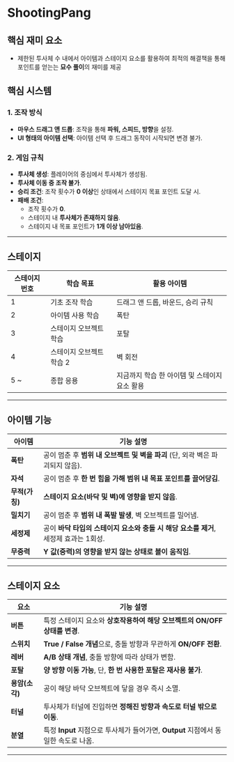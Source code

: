 # ShootingPang

## 핵심 재미 요소
- 제한된 투사체 수 내에서 아이템과 스테이지 요소를 활용하여 최적의 해결책을 통해 포인트를 얻는는 **묘수 풀이**의 재미를 제공

## 핵심 시스템

### 1. 조작 방식
- **마우스 드래그 앤 드롭**: 조작을 통해 **파워, 스피드, 방향**을 설정.
- **UI 형태의 아이템 선택**: 아이템 선택 후 드래그 동작이 시작되면 변경 불가.

### 2. 게임 규칙
- **투사체 생성**: 플레이어의 중심에서 투사체가 생성됨.
- **투사체 이동 중 조작 불가**.
- **승리 조건**: 조작 횟수가 **0 이상**인 상태에서 스테이지 목표 포인트 도달 시.
- **패배 조건**: 
  - 조작 횟수가 **0**.
  - 스테이지 내 **투사체가 존재하지 않음**.
  - 스테이지 내 목표 포인트가 **1개 이상 남아있음**.

---

## 스테이지

| 스테이지 번호 | 학습 목표 | 활용 아이템 | 
|--------------|-----------|-----------|
| 1 | 기초 조작 학습 | 드래그 앤 드롭, 바운드, 승리 규칙 |
| 2 | 아이템 사용 학습 | 폭탄 |
| 3 | 스테이지 오브젝트 학습 | 포탈 |
| 4 | 스테이지 오브젝트 학습 2 | 벽 회전 |
| 5 ~ | 종합 응용 | 지금까지 학습 한 아이템 및 스테이지 요소 활용 |

---

## 아이템 기능

| 아이템 | 기능 설명 |
|--------|----------|
| **폭탄** | 공이 멈춘 후 **범위 내 오브젝트 및 벽을 파괴** (단, 외곽 벽은 파괴되지 않음). |
| **자석** | 공이 멈춘 후 **한 번 힘을 가해 범위 내 목표 포인트를 끌어당김**. |
| **무적(가칭)** | **스테이지 요소(바닥 및 벽)에 영향을 받지 않음**. |
| **밀치기** | 공이 멈춘 후 **범위 내 폭발 발생**, 벽 오브젝트를 밀어냄. |
| **세정제** | 공이 **바닥 타입의 스테이지 요소와 충돌 시 해당 요소를 제거**, 세정제 효과는 1회성. |
| **무중력** | **Y 값(중력)의 영향을 받지 않는 상태로 볼이 움직임**. |

---

## 스테이지 요소

| 요소 | 기능 설명 |
|------|----------|
| **버튼** | 특정 스테이지 요소와 **상호작용하여 해당 오브젝트의 ON/OFF 상태를 변경**. |
| **스위치** | **True / False 개념**으로, 충돌 방향과 무관하게 **ON/OFF 전환**. |
| **레버** | **A/B 상태 개념**, 충돌 방향에 따라 상태가 변함. |
| **포탈** | **양 방향 이동 가능**, 단, **한 번 사용한 포탈은 재사용 불가**. |
| **용암(소각)** | 공이 해당 바닥 오브젝트에 닿을 경우 즉시 소멸. |
| **터널** | 투사체가 터널에 진입하면 **정해진 방향과 속도로 터널 밖으로 이동**. |
| **분열** | 특정 **Input** 지점으로 투사체가 들어가면, **Output** 지점에서 동일한 속도로 나옴. |

---

